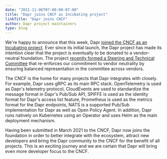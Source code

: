 ```yaml
---
date: "2021-11-06T07:00:00-07:00"
title: "Dapr joins CNCF as Incubating project"
linkTitle: "Dapr joins CNCF"
author: Dapr project maintainers
type: blog
---
```


We're happy to announce that this week, Dapr [joined the CNCF as an Incubating project](placeholder-url).
Ever since its initial launch, the Dapr project has made its intention clear that the project is eventually to be donated to a vendor-neutral foundation. The project [recently formed a Steering and Technical Committee](https://blog.dapr.io/posts/2021/09/20/announcing-daprs-steering-and-technical-committee/) that re-enforces our commitment to vendor neutrality by ensuring balanced representation in the committee across vendors.

The CNCF is the home for many projects that Dapr integrates with closely. For example, Dapr uses gRPC as its main RPC stack. OpenTelemetry is used as Dapr's telemetry protocol, CloudEvents are used to standardize the message format in Dapr's Pub/Sub API, SPIFFE is used as the identity format for Dapr's access list feature, Prometheus is used as the metrics format for the Dapr endpoints, NATS is a supported Pub/Sub implementation for Dapr as well as Open Policy Agent. In addition, Dapr runs natively on Kubernetes using an Operator and uses Helm as the main deployment mechanism.

Having been submitted in March 2021 to the CNCF, Dapr now joins the foundation in order to better integrate with the ecosystem, attract new developers and bring the Dapr community to the CNCF for the benefit of all projects. This is an exciting journey and we are certain that Dapr will bring even more developer focus to the CNCF.

